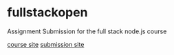 # fullstackopen
Assignment Submission for the full stack node.js course

[course site](https://fullstackopen.com/en/)
[submission site](https://studies.cs.helsinki.fi/fullstackopen2019/)
